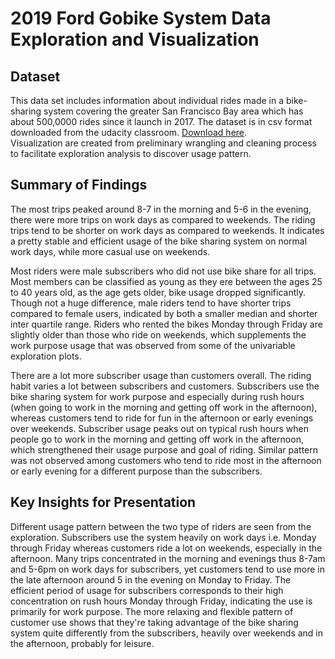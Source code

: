 # 2019 Ford Gobike System Data Exploration and Visualization

## Dataset

This data set includes information about individual rides made in a bike-sharing system covering the greater San Francisco Bay area which has about 500,0000 rides since it launch in 2017. The dataset is in csv format downloaded from the udacity classroom. <a href = 'https://www.google.com/url?q=https://video.udacity-data.com/topher/2020/October/5f91cf38_201902-fordgobike-tripdata/201902-fordgobike-tripdata.csv&sa=D&source=editors&ust=1658999769730737&usg=AOvVaw1YaxqLLA2FiNFe9vbI4-gS'>Download here</a>.  
Visualization are created from preliminary wrangling and cleaning process to facilitate exploration analysis to discover usage pattern.

## Summary of Findings

The most trips peaked around 8-7 in the morning and 5-6 in the evening, there were more trips on work days as compared to weekends. The riding trips tend to be shorter on work days as compared to weekends. It indicates a pretty stable and efficient usage of the bike sharing system on normal work days, while more casual use on weekends.

Most riders were male subscribers who did not use bike share for all trips. Most members can be classified as young as they ere between the ages 25 to 40 years old, as the age gets older, bike usage dropped significantly. Though not a huge difference, male riders tend to have shorter trips compared to female users, indicated by both a smaller median and shorter inter quartile range. Riders who rented the bikes Monday through Friday are slightly older than those who ride on weekends, which supplements the work purpose usage that was observed from some of the univariable exploration plots.

There are a lot more subscriber usage than customers overall. The riding habit varies a lot between subscribers and customers. Subscribers use the bike sharing system for work purpose and especially during rush hours (when going to work in the morning and getting off work in the afternoon), whereas customers tend to ride for fun in the afternoon or early evenings over weekends. Subscriber usage peaks out on typical rush hours when people go to work in the morning and getting off work in the afternoon, which strengthened their usage purpose and goal of riding. Similar pattern was not observed among customers who tend to ride most in the afternoon or early evening for a different purpose than the subscribers.


## Key Insights for Presentation

Different usage pattern between the two type of riders are seen from the exploration. Subscribers use the system heavily on work days i.e. Monday through Friday whereas customers ride a lot on weekends, especially in the afternoon. Many trips concentrated in the morning and evenings thus 8-7am and 5-6pm on work days for subscribers, yet customers tend to use more in the late afternoon around 5 in the evening on Monday to Friday. The efficient period of usage for subscribers corresponds to their high concentration on rush hours Monday through Friday, indicating the use is primarily for work purpose. The more relaxing and flexible pattern of customer use shows that they're taking advantage of the bike sharing system quite differently from the subscribers, heavily over weekends and in the afternoon, probably for leisure.



